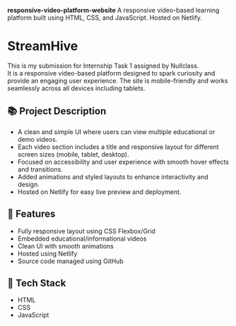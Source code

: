 **responsive-video-platform-website**
A responsive video-based learning platform built using HTML, CSS, and JavaScript. Hosted on Netlify.

# StreamHive 

This is my submission for Internship Task 1 assigned by Nullclass.  
It is a responsive video-based platform designed to spark curiosity and provide an engaging user experience. The site is mobile-friendly and works seamlessly across all devices including tablets.

## 📚 Project Description

- A clean and simple UI where users can view multiple educational or demo videos.
- Each video section includes a title and responsive layout for different screen sizes (mobile, tablet, desktop).
- Focused on accessibility and user experience with smooth hover effects and transitions.
- Added animations and styled layouts to enhance interactivity and design.
- Hosted on Netlify for easy live preview and deployment.

## 🚀 Features

- Fully responsive layout using CSS Flexbox/Grid
- Embedded educational/informational videos
- Clean UI with smooth animations
- Hosted using Netlify
- Source code managed using GitHub

## 📁 Tech Stack

- HTML
- CSS
- JavaScript 



